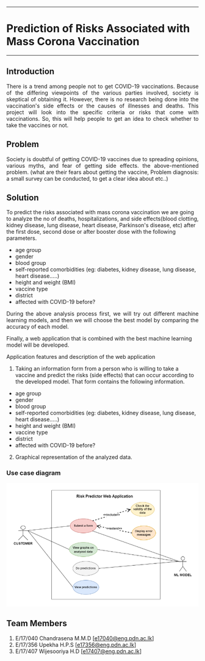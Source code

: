 ___
# Prediction of Risks Associated with Mass Corona Vaccination
___

## Introduction
<p align="justify">There is a trend among people not to get COVID-19 vaccinations. Because of the differing viewpoints of the various parties involved, society is skeptical of obtaining it. However, there is no research being done into the vaccination's side effects or the causes of illnesses and deaths. This project will look into the specific criteria or risks that come with vaccinations. So, this will help people to get an idea to check whether to take the vaccines or not. 

## Problem 
<p align="justify">Society is doubtful of getting COVID-19 vaccines due to spreading opinions,  various myths, and fear of getting side effects.
the above-mentioned problem. (what are their fears about getting the vaccine, 
Problem diagnosis: a small survey can be conducted, to get a clear idea about etc..)

## Solution

To predict the risks associated with mass corona vaccination we are going to analyze the no of deaths, hospitalizations, and side effects(blood clotting, kidney disease, lung disease, heart disease, Parkinson's disease, etc) after the first dose, second dose or after booster dose with the following parameters.
- age group
- gender
- blood group
- self-reported comorbidities (eg:  diabetes, kidney disease, lung disease, heart disease…..)
- height and weight (BMI)
- vaccine type
- district 
- affected with COVID-19 before?

<p align="justify">During the above analysis process first, we will try out different machine learning models, and then we will choose the best model by 
comparing the accuracy of each model.

Finally, a web application that is combined with the best machine learning model will be developed. 
	
Application features and description of the web application
1. Taking an information form from a person who is willing to take a vaccine and predict the risks (side effects) that can occur according to the developed model. 
	That form contains the following information.
- age group
- gender
- blood group
- self-reported comorbidities (eg:  diabetes, kidney disease, lung disease, heart disease…..)
- height and weight (BMI)
- vaccine type
- district 
- affected with COVID-19 before?

2. Graphical representation of the analyzed data.
	
### Use case diagram
<center> <img src='Diagrams/UML/6sp_uml.drawio.png'> </img> </center>


## Team Members
1. E/17/040 Chandrasena M.M.D [[e17040@eng.pdn.ac.lk](mailto:e17040@eng.pdn.ac.lk)]
2. E/17/356 Upekha H.P.S [[e17356@eng.pdn.ac.lk](mailto:e17356@eng.pdn.ac.lk)]
3. E/17/407 Wijesooriya H.D [[e17407@eng.pdn.ac.lk](mailto:e17407@eng.pdn.ac.lk)]

	


